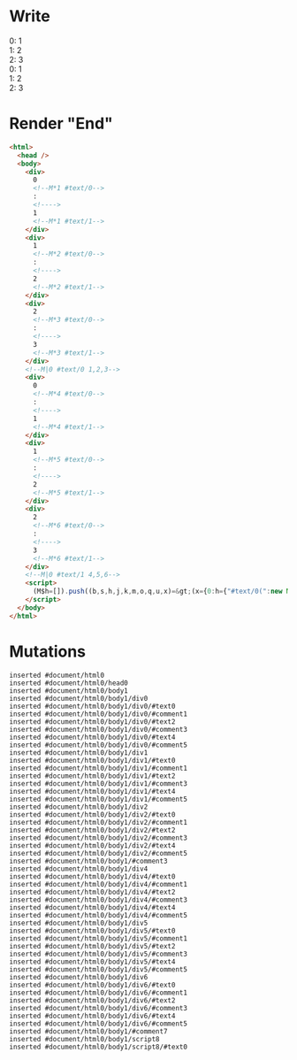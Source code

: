 # Write
  <div>0<!M*1 #text/0>: <!>1<!M*1 #text/1></div><div>1<!M*2 #text/0>: <!>2<!M*2 #text/1></div><div>2<!M*3 #text/0>: <!>3<!M*3 #text/1></div><!M|0 #text/0 1,2,3><div>0<!M*4 #text/0>: <!>1<!M*4 #text/1></div><div>1<!M*5 #text/0>: <!>2<!M*5 #text/1></div><div>2<!M*6 #text/0>: <!>3<!M*6 #text/1></div><!M|0 #text/1 4,5,6><script>(M$h=[]).push((b,s,h,j,k,m,o,q,u,x)=>(x={0:h={"#text/0(":new Map([[0,j={}],[1,k={}],[2,m={}]]),"#text/1(":new Map([[0,o={}],[1,q={}],[2,u={}]])},1:j,2:k,3:m,4:o,5:q,6:u},j._=k._=m._=o._=q._=u._=h,x),[])</script>


# Render "End"
```html
<html>
  <head />
  <body>
    <div>
      0
      <!--M*1 #text/0-->
      : 
      <!---->
      1
      <!--M*1 #text/1-->
    </div>
    <div>
      1
      <!--M*2 #text/0-->
      : 
      <!---->
      2
      <!--M*2 #text/1-->
    </div>
    <div>
      2
      <!--M*3 #text/0-->
      : 
      <!---->
      3
      <!--M*3 #text/1-->
    </div>
    <!--M|0 #text/0 1,2,3-->
    <div>
      0
      <!--M*4 #text/0-->
      : 
      <!---->
      1
      <!--M*4 #text/1-->
    </div>
    <div>
      1
      <!--M*5 #text/0-->
      : 
      <!---->
      2
      <!--M*5 #text/1-->
    </div>
    <div>
      2
      <!--M*6 #text/0-->
      : 
      <!---->
      3
      <!--M*6 #text/1-->
    </div>
    <!--M|0 #text/1 4,5,6-->
    <script>
      (M$h=[]).push((b,s,h,j,k,m,o,q,u,x)=&gt;(x={0:h={"#text/0(":new Map([[0,j={}],[1,k={}],[2,m={}]]),"#text/1(":new Map([[0,o={}],[1,q={}],[2,u={}]])},1:j,2:k,3:m,4:o,5:q,6:u},j._=k._=m._=o._=q._=u._=h,x),[])
    </script>
  </body>
</html>
```

# Mutations
```
inserted #document/html0
inserted #document/html0/head0
inserted #document/html0/body1
inserted #document/html0/body1/div0
inserted #document/html0/body1/div0/#text0
inserted #document/html0/body1/div0/#comment1
inserted #document/html0/body1/div0/#text2
inserted #document/html0/body1/div0/#comment3
inserted #document/html0/body1/div0/#text4
inserted #document/html0/body1/div0/#comment5
inserted #document/html0/body1/div1
inserted #document/html0/body1/div1/#text0
inserted #document/html0/body1/div1/#comment1
inserted #document/html0/body1/div1/#text2
inserted #document/html0/body1/div1/#comment3
inserted #document/html0/body1/div1/#text4
inserted #document/html0/body1/div1/#comment5
inserted #document/html0/body1/div2
inserted #document/html0/body1/div2/#text0
inserted #document/html0/body1/div2/#comment1
inserted #document/html0/body1/div2/#text2
inserted #document/html0/body1/div2/#comment3
inserted #document/html0/body1/div2/#text4
inserted #document/html0/body1/div2/#comment5
inserted #document/html0/body1/#comment3
inserted #document/html0/body1/div4
inserted #document/html0/body1/div4/#text0
inserted #document/html0/body1/div4/#comment1
inserted #document/html0/body1/div4/#text2
inserted #document/html0/body1/div4/#comment3
inserted #document/html0/body1/div4/#text4
inserted #document/html0/body1/div4/#comment5
inserted #document/html0/body1/div5
inserted #document/html0/body1/div5/#text0
inserted #document/html0/body1/div5/#comment1
inserted #document/html0/body1/div5/#text2
inserted #document/html0/body1/div5/#comment3
inserted #document/html0/body1/div5/#text4
inserted #document/html0/body1/div5/#comment5
inserted #document/html0/body1/div6
inserted #document/html0/body1/div6/#text0
inserted #document/html0/body1/div6/#comment1
inserted #document/html0/body1/div6/#text2
inserted #document/html0/body1/div6/#comment3
inserted #document/html0/body1/div6/#text4
inserted #document/html0/body1/div6/#comment5
inserted #document/html0/body1/#comment7
inserted #document/html0/body1/script8
inserted #document/html0/body1/script8/#text0
```